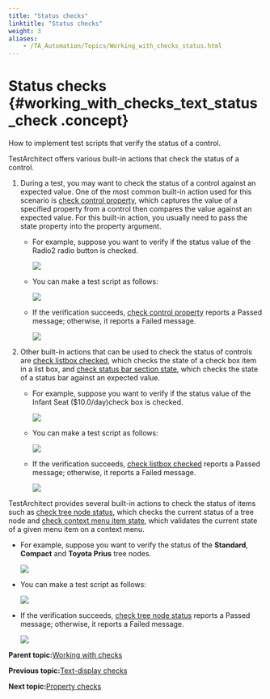 ```yaml
--- 
title: "Status checks"
linktitle: "Status checks"
weight: 3
aliases: 
    - /TA_Automation/Topics/Working_with_checks_status.html
---
```

# Status checks {#working_with_checks_text_status_check .concept}

How to implement test scripts that verify the status of a control.

TestArchitect offers various built-in actions that check the status of a control.

1.  During a test, you may want to check the status of a control against an expected value. One of the most common built-in action used for this scenario is [check control property](bia_check_control_property.html), which captures the value of a specified property from a control then compares the value against an expected value. For this built-in action, you usually need to pass the state property into the property argument.
    -   For example, suppose you want to verify if the status value of the Radio2 radio button is checked.

        ![](../Images/bia_check_control_property_aut_2.png)

    -   You can make a test script as follows:

        ![](../Images/bia_check_control_property_pgm_2.png)

    -   If the verification succeeds, [check control property](bia_check_control_property.html) reports a Passed message; otherwise, it reports a Failed message.

        ![](../Images/bia_check_control_property_res_2.png)

2.  Other built-in actions that can be used to check the status of controls are [check listbox checked](bia_check_listbox_checked.html), which checks the state of a check box item in a list box, and [check status bar section state](bia_check_status_bar_section_state.html), which checks the state of a status bar against an expected value.
    -   For example, suppose you want to verify if the status value of the Infant Seat \($10.0/day\)check box is checked.

        ![](../Images/bia_check_listbox_checked_aut.png)

    -   You can make a test script as follows:

        ![](../Images/bia_check_listbox_checked_pgm.png)

    -   If the verification succeeds, [check listbox checked](bia_check_listbox_checked.html) reports a Passed message; otherwise, it reports a Failed message.

        ![](../Images/bia_check_listbox_checked_res.png)


TestArchitect provides several built-in actions to check the status of items such as [check tree node status](bia_check_tree_node_status.html), which checks the current status of a tree node and [check context menu item state](bia_check_context_menu_item_state.html), which validates the current state of a given menu item on a context menu.

-   For example, suppose you want to verify the status of the **Standard**, **Compact** and **Toyota Prius** tree nodes.

    ![](../Images/bia_check_tree_node_status_aut.png)

-   You can make a test script as follows:

    ![](../Images/bia_check_tree_node_status_pgm.png)

-   If the verification succeeds, [check tree node status](bia_check_tree_node_status.html) reports a Passed message; otherwise, it reports a Failed message.

    ![](../Images/bia_check_tree_node_status_res.png)


**Parent topic:**[Working with checks](../../TA_Automation/Topics/Automation_model_working_with_checks.html)

**Previous topic:**[Text-display checks](../../TA_Automation/Topics/Working_with_checks_text_display.html)

**Next topic:**[Property checks](../../TA_Automation/Topics/Working_with_checks_property.html)

